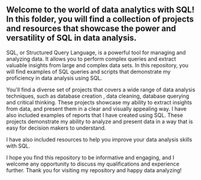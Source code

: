 ## Welcome to the world of data analytics with SQL! In this folder, you will find a collection of projects and resources that showcase the power and versatility of SQL in data analysis.

SQL, or Structured Query Language, is a powerful tool for managing and analyzing data. It allows you to perform complex queries and extract valuable insights from large and complex data sets. In this repository, you will find examples of SQL queries and scripts that demonstrate my proficiency in data analysis using SQL.

You'll find a diverse set of projects that covers a wide range of data analysis techniques, such as database creation , data cleaning, database querying and critical thinking. These projects showcase my ability to extract insights from data, and present them in a clear and visually appealing way. I have also included examples of reports that I have created using SQL. These projects demonstrate my ability to analyze and present data in a way that is easy for decision makers to understand.

I have also included resources to help you improve your data analysis skills with SQL.

I hope you find this repository to be informative and engaging, and I welcome any opportunity to discuss my qualifications and experience further. Thank you for visiting my repository and happy data analyzing!
